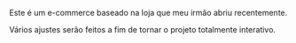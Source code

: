Este é um e-commerce baseado na loja que meu irmão abriu recentemente.

Vários ajustes serão feitos a fim de tornar o projeto totalmente interativo.
